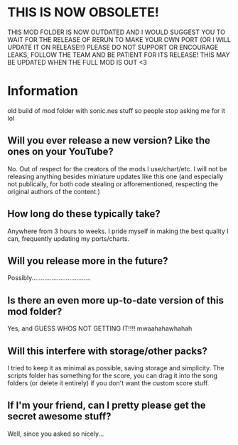 # THIS IS NOW OBSOLETE!
THIS MOD FOLDER IS NOW OUTDATED AND I WOULD SUGGEST YOU TO WAIT FOR THE RELEASE OF RERUN TO MAKE YOUR OWN PORT (OR I WILL UPDATE IT ON RELEASE!!)
PLEASE DO NOT SUPPORT OR ENCOURAGE LEAKS, FOLLOW THE TEAM AND BE PATIENT FOR ITS RELEASE! THIS MAY BE UPDATED WHEN THE FULL MOD IS OUT <3

# Information
old build of mod folder with sonic.nes stuff so people stop asking me for it lol

## Will you ever release a new version? Like the ones on your YouTube?
No. Out of respect for the creators of the mods I use/chart/etc. I will not be releasing anything besides miniature updates like this one (and especially not publically, for both code stealing or afforementioned, respecting the original authors of the content.)

## How long do these typically take?
Anywhere from 3 hours to weeks. I pride myself in making the best quality I can, frequently updating my ports/charts.

## Will you release more in the future?
Possibly.................................

## Is there an even more up-to-date version of this mod folder?
Yes, and GUESS WHOS NOT GETTING IT!!!! mwaahahawhahah

## Will this interfere with storage/other packs?
I tried to keep it as minimal as possible, saving storage and simplicity. The scripts folder has something for the score, you can drag it into the song folders (or delete it entirely) if you don't want the custom score stuff.

## If I'm your friend, can I pretty please get the secret awesome stuff?
Well, since you asked so nicely...

